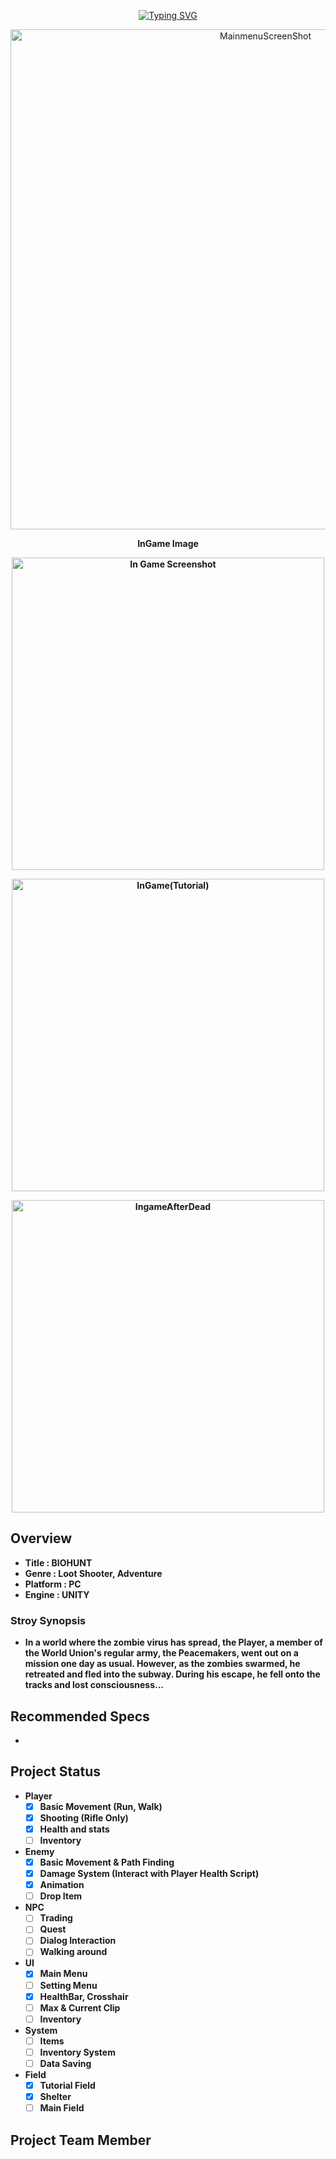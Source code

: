 <p align="center">
  <a href="https://git.io/typing-svg"><img src="https://readme-typing-svg.herokuapp.com?font=Chakra+Petch&weight=9000&size=35&pause=1000&color=AED984&center=true&vCenter=true&random=false&width=500&lines=Welcome+to+PROJECT%3ABIOHUNT" alt="Typing SVG" /></a>

<p align="center">
<img width=800" alt="MainmenuScreenShot" src="https://github.com/JeonEno/BIOHUNT/assets/109717235/25099674-19b5-4be8-bfe9-42cee88f23bb">
</p>

<p align="center">
  <strong>InGame Image<strong>
<p align="center">
  <img width="500" alt="In Game Screenshot" src="https://github.com/JeonEno/BIOHUNT/assets/109717235/f10ba820-4a0c-4009-b921-25f7354a5ccd">
<p align="center">
  <img width="500" alt="InGame(Tutorial)" src="https://github.com/JeonEno/BIOHUNT/assets/109717235/0d7de20c-f4bb-4bf2-b49b-3dbb6728e3b4">
<p align="center">
  <img width="500" alt="IngameAfterDead" src="https://github.com/JeonEno/BIOHUNT/assets/109717235/16eb714f-42f1-4f52-816e-57dbcb3a60ac">
</p>



## Overview

- Title : BIOHUNT
- Genre : Loot Shooter, Adventure
- Platform : PC
- Engine : UNITY

### Stroy Synopsis

- In a world where the zombie virus has spread, the Player, a member of the World Union's regular army, the Peacemakers, went out on a mission one day as usual. However, as the zombies swarmed, he retreated and fled into the subway. During his escape, he fell onto the tracks and lost consciousness...

## Recommended Specs

-

## Project Status

- Player
  - [x] Basic Movement (Run, Walk)
  - [x] Shooting (Rifle Only)
  - [x] Health and stats
  - [ ] Inventory
- Enemy
  - [x] Basic Movement & Path Finding
  - [x] Damage System (Interact with Player Health Script)
  - [x] Animation
  - [ ] Drop Item
- NPC
  - [ ] Trading
  - [ ] Quest
  - [ ] Dialog Interaction
  - [ ] Walking around
- UI
  - [x] Main Menu
  - [ ] Setting Menu
  - [x] HealthBar, Crosshair
  - [ ] Max & Current Clip
  - [ ] Inventory
- System
  - [ ] Items
  - [ ] Inventory System
  - [ ] Data Saving
- Field
  - [x] Tutorial Field
  - [x] Shelter
  - [ ] Main Field

## Project Team Member
